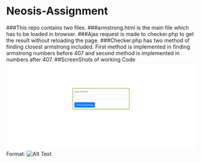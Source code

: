 # Neosis-Assignment
###This repo contains two files.
###armstrong.html is the main file which has to be loaded in browser.
###Ajax request is made to checker.php to get the result without reloading the page.
###Checker.php has two method of finding closest armstrong included. First method is implemented in finding armstrong numbers before 407 and second method is implemented in numbers after 407.
##ScreenShots of working Code
![Screenshot](/images/ss1.PNG)
Format: ![Alt Text](url)


